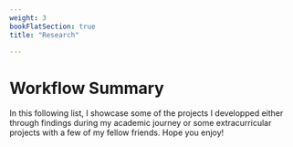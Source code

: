 ```yaml
---
weight: 3
bookFlatSection: true
title: "Research"

---
```


# Workflow Summary

In this following list, I showcase some of the projects I developped either through findings during my academic journey or some extracurricular projects with a few of my fellow friends. Hope you enjoy!

## 